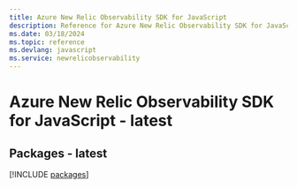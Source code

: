 ```yaml
---
title: Azure New Relic Observability SDK for JavaScript
description: Reference for Azure New Relic Observability SDK for JavaScript
ms.date: 03/18/2024
ms.topic: reference
ms.devlang: javascript
ms.service: newrelicobservability
---
```

# Azure New Relic Observability SDK for JavaScript - latest
## Packages - latest
[!INCLUDE [packages](new-relic-observability-index.md)]